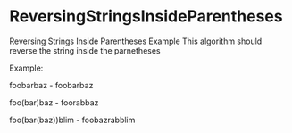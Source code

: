 # ReversingStringsInsideParentheses
Reversing Strings Inside Parentheses Example
This algorithm should reverse the string inside the parnetheses

Example:

foobarbaz - foobarbaz

foo(bar)baz - foorabbaz

foo(bar(baz))blim - foobazrabblim
